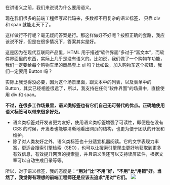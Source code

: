 在讲语义之前，我们来说说为什么要用语义。

现在我们很多的前端工程师写起代码来，多数都不用复杂的语义标签， 只靠 div 和 span 就能走天下了。

这样做行不行呢？毫无疑问答案是行。那这样做好不好呢？按照正确的套路，我应该说不好，但是在很多情况下，答案其实是好。

这是因为在现代互联网产品里，HTML 用于描述“软件界面”多过于“富文本”，而软件界面里的东西，实际上几乎是没有语义的。比如说，我们做了一个购物车功能，我们一定要给每个购物车里的商品套上 ul 吗？比如说，加入购物车这个按钮，我们一定要用 Button 吗？

实际上我觉得没必要，因为这个场景里面，跟文本中的列表，以及表单中的 Button，其实已经相差很远了，所以，我支持在任何“软件界面”的场景中，直接使用 div 和 span。

**不过，在很多工作场景里，语义类标签也有它们自己无可替代的优点。正确地使用语义标签可以带来很多好处。**

- 语义类标签对开发者更为友好，使用语义类标签增强了可读性，即便是在没有 CSS 的时候，开发者也能够清晰地看出网页的结构，也更为便于团队的开发和维护。
- 除了对人类友好之外，语义类标签也十分适宜机器阅读。它的文字表现力丰富，更适合搜索引擎检索（SEO），也可以让搜索引擎爬虫更好地获取到更多有效信息，有效提升网页的搜索量，并且语义类还可以支持读屏软件，根据文章可以自动生成目录等等。

所以，对于语义标签，我的态度是：**“用对”比“不用”好，“不用”比“用错”好。当然了，我觉得有理想的前端工程师还是应该去追求“用对”它们。**
![](./images/02/02_(2).png)
